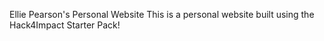 Ellie Pearson's Personal Website
This is a personal website built using the Hack4Impact Starter Pack!